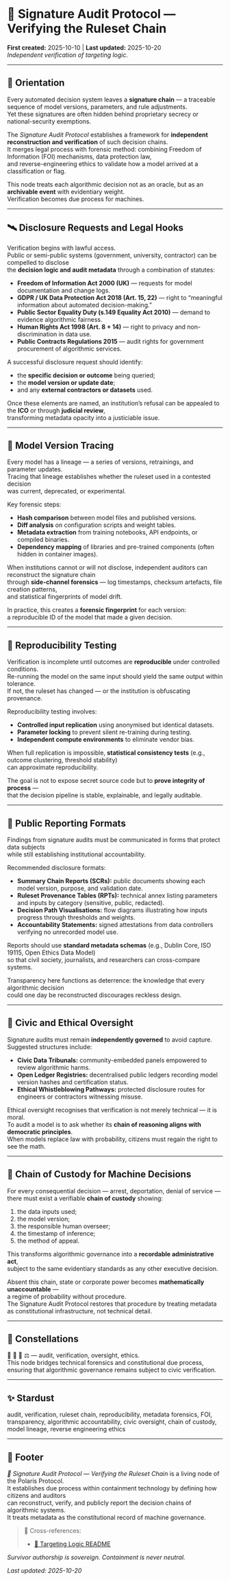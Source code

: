 # 💫 Signature Audit Protocol — Verifying the Ruleset Chain  
**First created:** 2025-10-10 | **Last updated:** 2025-10-20  
*Independent verification of targeting logic.*

---

## 🧭 Orientation  
Every automated decision system leaves a **signature chain** — a traceable sequence of model versions, parameters, and rule adjustments.  
Yet these signatures are often hidden behind proprietary secrecy or national-security exemptions.  

The *Signature Audit Protocol* establishes a framework for **independent reconstruction and verification** of such decision chains.  
It merges legal process with forensic method: combining Freedom of Information (FOI) mechanisms, data protection law,  
and reverse-engineering ethics to validate how a model arrived at a classification or flag.  

This node treats each algorithmic decision not as an oracle, but as an **archivable event** with evidentiary weight.  
Verification becomes due process for machines.

---

## 🛰️ Disclosure Requests and Legal Hooks  
Verification begins with lawful access.  
Public or semi-public systems (government, university, contractor) can be compelled to disclose  
the **decision logic and audit metadata** through a combination of statutes:  

- **Freedom of Information Act 2000 (UK)** — requests for model documentation and change logs.  
- **GDPR / UK Data Protection Act 2018 (Art. 15, 22)** — right to “meaningful information about automated decision-making.”  
- **Public Sector Equality Duty (s.149 Equality Act 2010)** — demand to evidence algorithmic fairness.  
- **Human Rights Act 1998 (Art. 8 + 14)** — right to privacy and non-discrimination in data use.  
- **Public Contracts Regulations 2015** — audit rights for government procurement of algorithmic services.  

A successful disclosure request should identify:  
- the **specific decision or outcome** being queried;  
- the **model version or update date**;  
- and any **external contractors or datasets** used.  

Once these elements are named, an institution’s refusal can be appealed to the **ICO** or through **judicial review**,  
transforming metadata opacity into a justiciable issue.

---

## 🐍 Model Version Tracing  
Every model has a lineage — a series of versions, retrainings, and parameter updates.  
Tracing that lineage establishes whether the ruleset used in a contested decision  
was current, deprecated, or experimental.  

Key forensic steps:  
- **Hash comparison** between model files and published versions.  
- **Diff analysis** on configuration scripts and weight tables.  
- **Metadata extraction** from training notebooks, API endpoints, or compiled binaries.  
- **Dependency mapping** of libraries and pre-trained components (often hidden in container images).  

When institutions cannot or will not disclose, independent auditors can reconstruct the signature chain  
through **side-channel forensics** — log timestamps, checksum artefacts, file creation patterns,  
and statistical fingerprints of model drift.  

In practice, this creates a **forensic fingerprint** for each version:  
a reproducible ID of the model that made a given decision.

---

## 🦆 Reproducibility Testing  
Verification is incomplete until outcomes are **reproducible** under controlled conditions.  
Re-running the model on the same input should yield the same output within tolerance.  
If not, the ruleset has changed — or the institution is obfuscating provenance.  

Reproducibility testing involves:  
- **Controlled input replication** using anonymised but identical datasets.  
- **Parameter locking** to prevent silent re-training during testing.  
- **Independent compute environments** to eliminate vendor bias.  

When full replication is impossible, **statistical consistency tests** (e.g., outcome clustering, threshold stability)  
can approximate reproducibility.  

The goal is not to expose secret source code but to **prove integrity of process** —  
that the decision pipeline is stable, explainable, and legally auditable.

---

## 📣 Public Reporting Formats  
Findings from signature audits must be communicated in forms that protect data subjects  
while still establishing institutional accountability.  

Recommended disclosure formats:  
- **Summary Chain Reports (SCRs):** public documents showing each model version, purpose, and validation date.  
- **Ruleset Provenance Tables (RPTs):** technical annex listing parameters and inputs by category (sensitive, public, redacted).  
- **Decision Path Visualisations:** flow diagrams illustrating how inputs progress through thresholds and weights.  
- **Accountability Statements:** signed attestations from data controllers verifying no unrecorded model use.  

Reports should use **standard metadata schemas** (e.g., Dublin Core, ISO 19115, Open Ethics Data Model)  
so that civil society, journalists, and researchers can cross-compare systems.  

Transparency here functions as deterrence: the knowledge that every algorithmic decision  
could one day be reconstructed discourages reckless design.

---

## 🐉 Civic and Ethical Oversight  
Signature audits must remain **independently governed** to avoid capture.  
Suggested structures include:  
- **Civic Data Tribunals:** community-embedded panels empowered to review algorithmic harms.  
- **Open Ledger Registries:** decentralised public ledgers recording model version hashes and certification status.  
- **Ethical Whistleblowing Pathways:** protected disclosure routes for engineers or contractors witnessing misuse.  

Ethical oversight recognises that verification is not merely technical — it is moral.  
To audit a model is to ask whether its **chain of reasoning aligns with democratic principles**.  
When models replace law with probability, citizens must regain the right to see the math.

---

## 👾 Chain of Custody for Machine Decisions  
For every consequential decision — arrest, deportation, denial of service —  
there must exist a verifiable **chain of custody** showing:  
1. the data inputs used;  
2. the model version;  
3. the responsible human overseer;  
4. the timestamp of inference;  
5. the method of appeal.  

This transforms algorithmic governance into a **recordable administrative act**,  
subject to the same evidentiary standards as any other executive decision.  

Absent this chain, state or corporate power becomes **mathematically unaccountable** —  
a regime of probability without procedure.  
The Signature Audit Protocol restores that procedure by treating metadata  
as constitutional infrastructure, not technical detail.

---

## 🌌 Constellations  
🧾 🧿 🧮 ⚖️ — audit, verification, oversight, ethics.  
This node bridges technical forensics and constitutional due process,  
ensuring that algorithmic governance remains subject to civic verification.

---

## ✨ Stardust  
audit, verification, ruleset chain, reproducibility, metadata forensics, FOI, transparency, algorithmic accountability, civic oversight, chain of custody, model lineage, reverse engineering ethics

---

## 🏮 Footer  
*💫 Signature Audit Protocol — Verifying the Ruleset Chain* is a living node of the Polaris Protocol.  
It establishes due process within containment technology by defining how citizens and auditors  
can reconstruct, verify, and publicly report the decision chains of algorithmic systems.  
It treats metadata as the constitutional record of machine governance.  

> 📡 Cross-references:  
> - [🧿 Targeting Logic README](./README.md)  

*Survivor authorship is sovereign. Containment is never neutral.*  

_Last updated: 2025-10-20_
